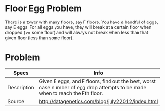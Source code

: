 # Floor Egg Problem

There is a tower with many floors, say F floors. You have a handful of eggs, say E eggs. For all eggs you have, they will break at a certain
floor when dropped (>= some floor) and will always not break when less than that given floor (less than some floor).

# Problem
|Specs|Info|
|-----|----|
|Description|Given E eggs, and F floors, find out the best, worst case number of egg drop attempts to be made when to reach the Fth floor.|
|Source|http://datagenetics.com/blog/july22012/index.html|
